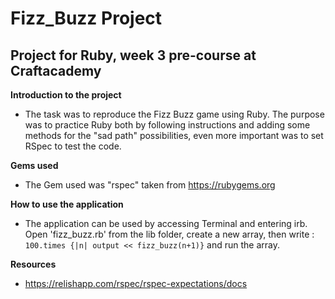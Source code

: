 # Fizz_Buzz Project

## Project for Ruby, week 3 pre-course at Craftacademy


**Introduction to the project**

* The task was to reproduce the Fizz Buzz game using Ruby.
  The purpose was to practice Ruby both by following instructions
  and adding some methods for the "sad path" possibilities, even
  more important was to set RSpec to test the code.


**Gems used**

* The Gem used was "rspec" taken from https://rubygems.org


**How to use the application**

* The application can be used by accessing Terminal and entering irb.
  Open 'fizz_buzz.rb' from the lib folder, create a new array,
  then write : `100.times {|n| output << fizz_buzz(n+1)}` and run the array.


**Resources**

* https://relishapp.com/rspec/rspec-expectations/docs
